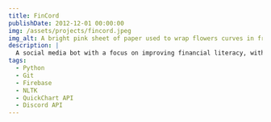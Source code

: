 ```yaml
---
title: FinCord
publishDate: 2012-12-01 00:00:00
img: /assets/projects/fincord.jpeg
img_alt: A bright pink sheet of paper used to wrap flowers curves in front of rich blue background
description: |
  A social media bot with a focus on improving financial literacy, with features such as defining financial terms, providing stock quotes, andproviding easy access to various financial calculators without having to leave the Discord app.
tags:
  - Python
  - Git
  - Firebase
  - NLTK
  - QuickChart API
  - Discord API
---
```

